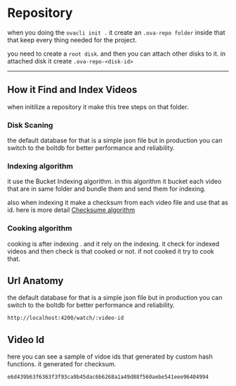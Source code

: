 # Repository

when you doing the `ovacli init .` it create an `.ova-repo folder` inside that that keep every thing needed for the project.

you need to create a `root disk`.
and then you can attach other disks to it.
in attached disk it create `.ova-repo-<disk-id>`

---

## How it Find and Index Videos

when initilize a repository it make this tree steps on that folder.

### Disk Scaning

the default database for that is a simple json file but in production you can switch to the boltdb for better performance and reliability.

### Indexing algorithm

it use the Bucket Indexing algorithm. in this algorithm it bucket each video that are in same folder and bundle them and send them for indexing.

also when indexing it make a checksum from each video file and use that as id. here is more detail [Checksume algorithm](/docs/checksum)

### Cooking algorithm

cooking is after indexing . and it rely on the indexing. it check for indexed videos and then check is that cooked or not. if not cooked it try to cook that.

## Url Anatomy

the default database for that is a simple json file but in production you can switch to the boltdb for better performance and reliability.

```
http://localhost:4200/watch/:video-id
```

## Video Id

here you can see a sample of vidoe ids that generated by custom hash functions. it generated for checksum.

```
e6d439b63f6363f3f93ca9b45dac6b6268a1a49d88f560aebe541eee96404994
```
